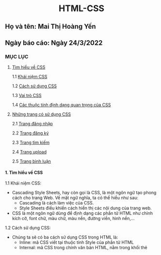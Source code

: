 # <div align="center"><p> HTML-CSS </p></div>
 ## Họ và tên: Mai Thị Hoàng Yến
 ## Ngày báo cáo: Ngày 24/3/2022
 ### MỤC LỤC
  1. [Tìm hiểu về CSS](#lythuyet)
  
      1.1 [Khái niệm CSS](#kn)
     
      1.2 [Cách sử dụng CSS](#qt)
     
      1.3 [Vai trò CSS](#ct)
     
      1.4 [Các thuộc tính định dạng quan trọng của CSS](#vt)
     
     
  2. [Những trang có sử dụng CSS](#thuchanh)  
  
      2.1 [Trang đăng nhập](#dn)
      
      2.2 [Trang đăng ký](#dk)
      
      2.3 [Trang tìm kiếm](#tk)
      
      2.4 [Trang upload](#up)
      
      2.5 [Trang bình luận](#cmt)
      
#### 1. Tìm hiểu về CSS <a name="lythuyet"></a>
1.1 Khái niệm CSS:<a name="kn"></a>
   - Cascading Style Sheets, hay còn gọi là CSS, là một ngôn ngữ tạo phong cách cho trang Web. Về mặt ngữ nghĩa, ta có thể hiểu như sau:
      - Cascading là cách làm việc của CSS.
      - Style Sheets điều khiển cách hiển thị các nội dung của trang web.
   - CSS là một ngôn ngữ dùng để định dạng các phần tử HTML như chỉnh kích cỡ, font chữ, màu chữ, màu nền, đường viền, hình nền,…
   
1.2 Cách sử dụng CSS:<a name="qt"></a>
   - Chúng ta sẽ có ba cách sử dụng CSS trong HTML là:
     - Inline: mã CSS viết tại thuộc tính Style của phần tử HTML
     - Internal: mã CSS trong chính văn bản HTML, nằm trong khối thẻ <style>
     - External: mã CSS ở một file riêng biệt sau đó nạp vào trong HTML bằng phần tử <link>
 
1.3 Vai trò CSS:<a name="ct"></a> 
   - Chúng ta cần dùng CSS vì nó cho phép bạn định nghĩa kiểu và cách hiển thị các phần tử HTML. Từ đó, CSS sẽ hỗ trợ bạn phân tách nội dung và cách trình bày trang. Nếu chúng ta chỉ sử dụng HTML thì việc định dạng phần tử, kiểu phần tử phải ở cùng một vị trí với phần tử trong văn bản, điều này thật sự khó cho việc bảo trì.
   - Các định dạng sẽ được loại bỏ khỏi văn bản HTML, định dạng được lưu vào một file CSS khi sử dụng CSS.
 
1.4 Các thuộc tính định dạng quan trọng của CSS:<a name="vt"></a>  
   - `color:` Thuộc tính này dùng để thiết lập màu chữ cho phần tử. Xác định giá trị của thuộc tính theo:
      - Tên màu
      - Giá trị Hex
      - Giá trị RGB
   - `Background – color:` Thuộc tính thiết lập màu nền cho phần tử. Xác định giá trị thuộc tính theo tên màu, giá trị Hex, giá trị RGB.
   - `Font – size:` Thiết lập kích cỡ chữ cho phần tử. 
   - `Font – family:` Thiết lập kiểu chữ cho phần tử.
   - `Text – align:` Căn lề cho nội dung của phần tử. Có 3 giá trị:
      - left: căn lề cho nội dung nằm bên trái
      - center: căn lề cho nội dung nằm ở giữa
      - right: căn lề cho nội dung nằm bên phải
   - `Border:` Tạo đường viền bao xung quanh phần tử.
   - `Width, height:` Thiết lập chiều rộng và chiều cao cho phần tử. Có thể xác định theo đơn vị px hoặc %.
 #### 2. Những trang có sử dụng CSS <a name="thuchanh"></a>
 
 2.1 Trang [Đăng nhập](/Task1_HTML/login.css):<a name="dn"></a>
   - `margin:` Nó sẽ chỉ định lề cho từng phần tử
      - `margin-right:` Chỉ định lề bên phải
      - `margin-bottom:` Chỉ định lề phía dưới
   - `padding:` Tạo khoản cách xung quanh giữa các phần tử
      - `padding-left:` Chỉ định khoảng cách bên trái
   - `outline:` Nó là một đường kẻ xung quanh phần tử thường nằm ngoài boder
   - `text-decoration:` Chỉ định trang trí được thêm vào văn bản
   - `align-items:` Căn giữa cho tất cả các mục của phần tử
   - `justify-content:` Căn chỉnh các mục có bên trong vùng chứa
   - `display:` Xác định loại hiển thị của thành phần
   - `Width, height:` Thiết lập chiều rộng và chiều cao cho phần tử. Có thể xác định theo đơn vị px hoặc %
   - `border-radius:` Xác định bán kính của các góc của phần tử
   - `Background:` Thuộc tính thiết lập màu nền cho phần tử. Xác định giá trị thuộc tính theo tên màu, giá trị Hex, giá trị RGB
   - `background-size:`Chỉ định kích thước của hình nền
   - `transition:` Xác định quá trình chuyển đổi khi có một hành động
   - `color:` Thuộc tính này dùng để thiết lập màu chữ cho phần tử
   - `position:` Trang web em sử dụng position với giá trị là relative để xác định vị trí tuyệt đối cho thành phần
   - `transform:` Xác định một chuyển đổi 2 chiều hoặc 3 chiều 
   - `cursor:` Hiển thị con trỏ chuột khi di chuyển con trỏ chuột tới thành phần
 
 2.2 Trang [Đăng ký](/Task1_HTML/signup.css):<a name="dk"></a>
   - `margin:` Nó sẽ chỉ định lề cho từng phần tử
         - `margin-right:` Chỉ định lề bên phải
         - `margin-bottom:` Chỉ định lề phía dưới
   - `text-align:` Nó dùng để căn lề ngang cho văn bản
         - `text-align:` Căn đều
   - `padding:` Tạo khoản cách xung quanh giữa các phần tử
         - `padding-left:` Chỉ định khoảng cách bên trái
   - `width:` Đặt chiều rộng cho từng phần tử
   - `height:` Đặt chiều cao cho từng phần tử
   - `transform:` Xác định một chuyển đổi 2 chiều hoặc 3 chiều 
   - `transition:` Xác định quá trình chuyển đổi khi có một hành động
   - `cursor:` Hiển thị con trỏ chuột khi di chuyển con trỏ chuột tới thành phần
   - `border:` Chỉ định loại đường viền để hiển thị
   - `border-radius:` Xác định bán kính của các góc của phần tử
   - `background-size:`Chỉ định kích thước của hình nền
   - `background-repeat:` Đặt nếu / cách một hình nền sẽ được lặp lại
   - `background-position:` Đặt vị trí bắt đầu của hình nền.
   - `align-items:` Căn giữa cho tất cả các mục của phần tử
   - `justify-content:` Căn chỉnh các mục có bên trong vùng chứa
   - `outline:` Nó là một đường kẻ xung quanh phần tử thường nằm ngoài boder
 
 2.3 Trang [Search](/Task1_HTML/search.css):<a name="se"></a>
   - `font-size:` Đặt kích thước cho văn bản
   - `width:` Đặt chiều rộng cho từng phần tử
   - `height:` Đặt chiều cao cho từng phần tử
   - `border:` Chỉ định loại đường viền để hiển thị
   - `border-radius:` Xác định bán kính của các góc của phần tử
   - `box-shadow:` Gắn một hoặc nhiều bóng vào một phần tử
   - `margin:` Nó sẽ chỉ định lề cho từng phần tử
   - `padding:` Tạo khoản cách xung quanh giữa các phần tử
   - `float-left:` Hiển thị bên trái vùng chứa của nó
   - `margin-top:` Chỉ định lề phía trên
   - `margin-left:` Chỉ định lề bên trái
   - `margin-bottom:` Chỉ định lề phía dưới
   - `text-align:` Nó dùng để căn lề ngang cho văn bản
   - `color:` Thuộc tính này dùng để thiết lập màu chữ cho phần tử
 
 2.4 Trang [Upload](/Task1_HTML/upload.css):<a name="up"></a>
   - `box-sizing:` Xác định cách tính chiều rộng và chiều cao của một phần tử: chúng có bao gồm phần đệm và đường viền hay không
   - `Font – family:` Thiết lập kiểu chữ cho phần tử
   - `font-size:` Đặt kích thước cho văn bản
   - `-webkit-font-smoothing:` Được sử dụng trong trình duyệt webkit để đảm bảo văn bản đẹp trên tiêu đề
   - `Background – color:` Thuộc tính thiết lập màu nền cho phần tử. Xác định giá trị thuộc tính theo tên màu, giá trị Hex, giá trị RGB
   - `Width, height:` Thiết lập chiều rộng và chiều cao cho phần tử. Có thể xác định theo đơn vị px hoặc %
   - `border:` Chỉ định loại đường viền để hiển thị
   - `display:` Xác định loại hiển thị của thành phần
   - `margin:` Nó sẽ chỉ định lề cho từng phần tử
   - `align-items:` Căn giữa cho tất cả các mục của phần tử
   - `flex:` Để tất cả các mục linh hoạt có cùng độ dài
   - `padding:` Tạo khoản cách xung quanh giữa các phần tử
   - `color:` Thuộc tính này dùng để thiết lập màu chữ cho phần tử
   - `font-weight:` Đặt cách các ký tự dày hoặc mỏng trong văn bản sẽ được hiển thị
   - `text-decoration:` Chỉ định trang trí được thêm vào văn bản
   - `border-bottom:` Đặt kiểu của đường viền dưới cùng cho các phần tử
   - `border-radius:` Xác định bán kính của các góc của phần tử
   - `border-collapse:` Đặt liệu các đường viền bảng nên thu gọn thành một đường viền duy nhất hay được phân tách như trong HTML chuẩn
   - `vertical-align:` Thiết lập căn chỉnh theo chiều dọc của một phần tử
   - `align-items:` Căn giữa cho tất cả các mục của phần tử
 
 2.5 Trang [Bình luận](/Task1_HTML/comments.css):<a name="cmt"></a>
   - `justify-content:` Căn chỉnh các mục có bên trong vùng chứa
   - `display:` Xác định loại hiển thị của thành phần
   - `border-bottom:` Đặt kiểu của đường viền dưới cùng cho các phần tử
   - `padding:` Tạo khoản cách xung quanh giữa các phần tử   
   - `margin-bottom:` Chỉ định lề phía dưới
   - `Background – color:` Thuộc tính thiết lập màu nền cho phần tử. Xác định giá trị thuộc tính theo tên màu, giá trị Hex, giá trị RGB
   - `Width, height:` Thiết lập chiều rộng và chiều cao cho phần tử. Có thể xác định theo đơn vị px hoặc %
   - `border:` Chỉ định loại đường viền để hiển thị
   - `font-size:` Đặt kích thước cho văn bản
   - `color:` Thuộc tính này dùng để thiết lập màu chữ cho phần tử
   - `text-decoration:` Chỉ định trang trí được thêm vào văn bản
   - `border-radius:` Xác định bán kính của các góc của phần tử
   - `font-weight:` Đặt cách các ký tự dày hoặc mỏng trong văn bản sẽ được hiển thị
   - `margin-top:` Chỉ định lề phía trên
   - `cursor:` Hiển thị con trỏ chuột khi di chuyển con trỏ chuột tới thành phần
   - `padding-top:` Chỉ định khoảng cách phía trên
   - `padding-left:` Chỉ định khoảng cách bên trái
   
